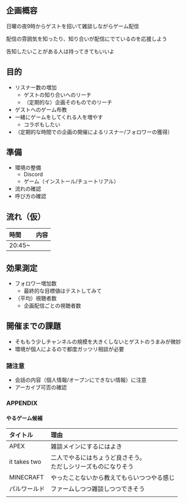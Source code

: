 ## 企画概容
日曜の夜9時からゲストを招いて雑談しながらゲーム配信

配信の雰囲気を知ったり、知り合いが配信にでているのを応援しよう

告知したいことがある人は持ってきてもいいよ

## 目的
* リスナー数の増加
   * ゲストの知り合いへのリーチ
   * （定期的な）企画そのものでのリーチ
* ゲストへのゲーム布教
* 一緒にゲームをしてくれる人を増やす
   * コラボもしたい
* （定期的な時間での企画の開催によるリスナー/フォロワーの獲得）

## 準備
* 環境の整備
  * Discord
  * ゲーム（インストール/チュートリアル）
* 流れの確認
* 呼び方の確認

## 流れ（仮）
| 時間 | 内容 |
|:---|:---|
| 20:45~ | |

## 効果測定
* フォロワー増加数
  * 最終的な目標値はテストしてみて
* （平均）視聴者数
  * 企画配信ごとの視聴者数

## 開催までの課題
* そももう少しチャンネルの規模を大きくしないとゲストのうまみが微妙
* 環境が個人によるので都度ガッツリ相談が必要

### 諸注意
* 会話の内容（個人情報/オープンにできない情報）に注意
* アーカイブ可否の確認

### APPENDIX
#### やるゲーム候補
| タイトル | 理由 |
|:---|:---|
| APEX | 雑談メインにするにはよき |
| it takes two | 二人でやるにはちょうど良さそう。<br>ただしシリーズものになりそう |
| MINECRAFT | やったことないから教えてもらいつつやる感じ |
| パルワールド | ファームしつつ雑談しつつできそう |
| | | 

